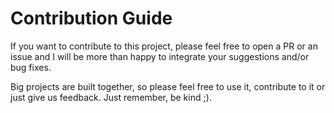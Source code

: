 # Contribution Guide

If you want to contribute to this project, please feel free to open a PR or an issue and I will be more than happy to integrate your suggestions and/or bug fixes.

Big projects are built together, so please feel free to use it, contribute to it or just give us feedback. Just remember, be kind ;).
